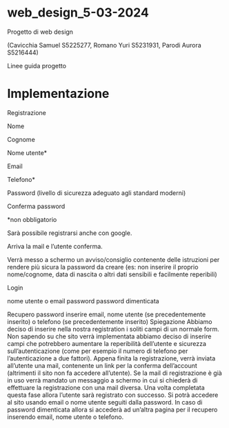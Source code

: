 # web_design_5-03-2024

Progetto di web design 

(Cavicchia Samuel S5225277, Romano Yuri S5231931, Parodi Aurora S5216444)

Linee guida progetto

# Implementazione

Registrazione

Nome

Cognome

Nome utente*

Email

Telefono*

Password (livello di sicurezza adeguato agli standard moderni)

Conferma password

*non obbligatorio

Sarà possibile registrarsi anche con google.

Arriva la mail e l’utente conferma.

Verrà messo a schermo un avviso/consiglio contenente delle istruzioni per rendere più sicura la password da creare (es: non inserire il proprio nome/cognome, data di nascita o altri dati sensibili e facilmente reperibili)

Login

nome utente o email
password
password dimenticata 


Recupero password
inserire email, nome utente (se precedentemente inserito) o telefono (se precedentemente inserito)
Spiegazione
Abbiamo deciso di inserire nella nostra registration i soliti campi di un normale form. Non sapendo su che sito verrà implementata abbiamo deciso di inserire campi che potrebbero aumentare la reperibilità dell’utente e sicurezza sull’autenticazione (come per esempio il numero di telefono per l’autenticazione a due fattori).
Appena finita la registrazione, verrà inviata all’utente una mail, contenente un link per la conferma dell’account (altrimenti il sito non fa accedere all’utente).
Se la mail di registrazione è già in uso verrà mandato un messaggio a schermo in cui si chiederà di effettuare la registrazione con una mail diversa.
Una volta completata questa fase allora l’utente sarà registrato con successo.
Si potrà accedere al sito usando email o nome utente seguiti dalla password.
In caso di password dimenticata allora si accederà ad un’altra pagina per il recupero inserendo email, nome utente o telefono.


